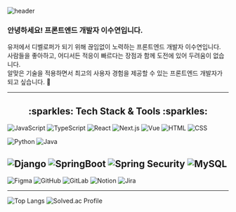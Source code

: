 ![header](https://capsule-render.vercel.app/api?type=waving&color=auto&height=300&section=header&text=LEE%20SUYEON&fontSize=50)
### 안녕하세요! 프론트엔드 개발자 이수연입니다.

유저에서 디벨로퍼가 되기 위해 끊임없이 노력하는 프론트엔드 개발자 이수연입니다.<br/>
사람들을 좋아하고, 어디서든 적응이 빠르다는 장점과 함께 도전에 있어 두려움이 없습니다.<br/>
알맞은 기술을 적용하면서 최고의 사용자 경험을 제공할 수 있는 프론트엔드 개발자가 되고 싶습니다. 🤗<br/>

---

<div align="center">
  <h2>:sparkles: Tech Stack & Tools :sparkles:</h2>
</div>

![JavaScript](https://img.shields.io/badge/JavaScript-F7DF1E?style=for-the-badge&logo=JavaScript&logoColor=white)
![TypeScript](https://img.shields.io/badge/TypeScript-007ACC?style=for-the-badge&logo=typescript&logoColor=white)
![React](https://img.shields.io/badge/React-61DAFB?style=for-the-badge&logo=React&logoColor=white)
![Next.js](https://img.shields.io/badge/Next.js-000000?style=for-the-badge&logo=Next.js&logoColor=white)
![Vue](https://img.shields.io/badge/Vue.js-35495E?style=for-the-badge&logo=vue.js&logoColor=4FC08D)
![HTML](https://img.shields.io/badge/HTML5-E34F26?style=for-the-badge&logo=html5&logoColor=white)
![CSS](https://img.shields.io/badge/CSS3-1572B6?style=for-the-badge&logo=css3&logoColor=white)

![Python](https://img.shields.io/badge/Python-3776AB?style=for-the-badge&logo=python&logoColor=white)
![Java](https://img.shields.io/badge/java-007396?style=for-the-badge&logo=OpenJDK&logoColor=white)

![Django](https://img.shields.io/badge/django-092E20?style=for-the-badge&logo=django&logoColor=white)
![SpringBoot](https://img.shields.io/badge/springboot-6DB33F?style=for-the-badge&logo=springboot&logoColor=white)
![Spring Security](https://img.shields.io/badge/Spring%20Security-6DB33F?style=for-the-badge&logo=Spring-Security&logoColor=white)
![MySQL](https://img.shields.io/badge/MySQL-4479A1?style=for-the-badge&logo=MySQL&logoColor=white)
---
![Figma](https://img.shields.io/badge/Figma-F24E1E?style=for-the-badge&logo=figma&logoColor=white)
![GitHub](https://img.shields.io/badge/GitHub-100000?style=for-the-badge&logo=github&logoColor=white)
![GitLab](https://img.shields.io/badge/GitLab-330F63?style=for-the-badge&logo=gitlab&logoColor=white)
![Notion](https://img.shields.io/badge/Notion-%23000000.svg?style=for-the-badge&logo=notion&logoColor=white)
![Jira](https://img.shields.io/badge/Jira-0052CC?style=for-the-badge&logo=Jira&logoColor=white)

---

![Top Langs](https://github-readme-stats.vercel.app/api/top-langs/?username=bagoye&layout=compact)
![Solved.ac Profile](http://mazassumnida.wtf/api/v2/generate_badge?boj=yii98)
